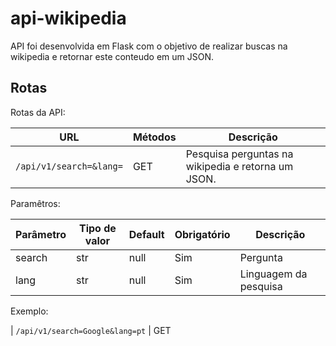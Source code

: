 # api-wikipedia

API foi desenvolvida em Flask com o objetivo de realizar buscas na wikipedia e retornar este conteudo em um JSON.

## Rotas

Rotas da API:

| URL | Métodos | Descrição |
| -------- | ------------- | --------- |
| `/api/v1/search=&lang=` | GET | Pesquisa perguntas na wikipedia e retorna um JSON. |

Paramêtros:

| Parâmetro | Tipo de valor | Default | Obrigatório | Descrição |
| -------- | ------------- | ---------- | --------- | --------- |
| search | str | null | Sim | Pergunta |
| lang | str | null | Sim | Linguagem da pesquisa |

Exemplo:

| `/api/v1/search=Google&lang=pt` | GET
